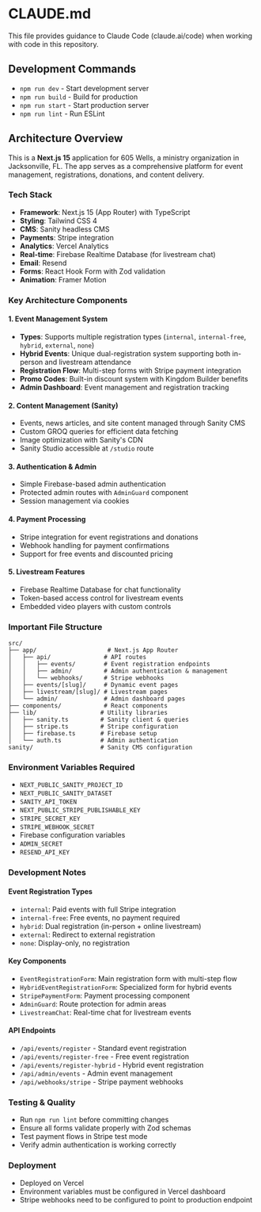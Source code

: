 # CLAUDE.md

This file provides guidance to Claude Code (claude.ai/code) when working with code in this repository.

## Development Commands

- `npm run dev` - Start development server
- `npm run build` - Build for production
- `npm run start` - Start production server
- `npm run lint` - Run ESLint

## Architecture Overview

This is a **Next.js 15** application for 605 Wells, a ministry organization in Jacksonville, FL. The app serves as a comprehensive platform for event management, registrations, donations, and content delivery.

### Tech Stack
- **Framework**: Next.js 15 (App Router) with TypeScript
- **Styling**: Tailwind CSS 4
- **CMS**: Sanity headless CMS
- **Payments**: Stripe integration
- **Analytics**: Vercel Analytics
- **Real-time**: Firebase Realtime Database (for livestream chat)
- **Email**: Resend
- **Forms**: React Hook Form with Zod validation
- **Animation**: Framer Motion

### Key Architecture Components

#### 1. Event Management System
- **Types**: Supports multiple registration types (`internal`, `internal-free`, `hybrid`, `external`, `none`)
- **Hybrid Events**: Unique dual-registration system supporting both in-person and livestream attendance
- **Registration Flow**: Multi-step forms with Stripe payment integration
- **Promo Codes**: Built-in discount system with Kingdom Builder benefits
- **Admin Dashboard**: Event management and registration tracking

#### 2. Content Management (Sanity)
- Events, news articles, and site content managed through Sanity CMS
- Custom GROQ queries for efficient data fetching
- Image optimization with Sanity's CDN
- Sanity Studio accessible at `/studio` route

#### 3. Authentication & Admin
- Simple Firebase-based admin authentication
- Protected admin routes with `AdminGuard` component
- Session management via cookies

#### 4. Payment Processing
- Stripe integration for event registrations and donations
- Webhook handling for payment confirmations
- Support for free events and discounted pricing

#### 5. Livestream Features
- Firebase Realtime Database for chat functionality
- Token-based access control for livestream events
- Embedded video players with custom controls

### Important File Structure

```
src/
├── app/                    # Next.js App Router
│   ├── api/               # API routes
│   │   ├── events/        # Event registration endpoints
│   │   ├── admin/         # Admin authentication & management
│   │   └── webhooks/      # Stripe webhooks
│   ├── events/[slug]/     # Dynamic event pages
│   ├── livestream/[slug]/ # Livestream pages
│   └── admin/             # Admin dashboard pages
├── components/            # React components
├── lib/                  # Utility libraries
│   ├── sanity.ts         # Sanity client & queries
│   ├── stripe.ts         # Stripe configuration
│   ├── firebase.ts       # Firebase setup
│   └── auth.ts           # Admin authentication
sanity/                   # Sanity CMS configuration
```

### Environment Variables Required
- `NEXT_PUBLIC_SANITY_PROJECT_ID`
- `NEXT_PUBLIC_SANITY_DATASET`
- `SANITY_API_TOKEN`
- `NEXT_PUBLIC_STRIPE_PUBLISHABLE_KEY`
- `STRIPE_SECRET_KEY`
- `STRIPE_WEBHOOK_SECRET`
- Firebase configuration variables
- `ADMIN_SECRET`
- `RESEND_API_KEY`

### Development Notes

#### Event Registration Types
- `internal`: Paid events with full Stripe integration
- `internal-free`: Free events, no payment required
- `hybrid`: Dual registration (in-person + online livestream)
- `external`: Redirect to external registration
- `none`: Display-only, no registration

#### Key Components
- `EventRegistrationForm`: Main registration form with multi-step flow
- `HybridEventRegistrationForm`: Specialized form for hybrid events
- `StripePaymentForm`: Payment processing component
- `AdminGuard`: Route protection for admin areas
- `LivestreamChat`: Real-time chat for livestream events

#### API Endpoints
- `/api/events/register` - Standard event registration
- `/api/events/register-free` - Free event registration
- `/api/events/register-hybrid` - Hybrid event registration
- `/api/admin/events` - Admin event management
- `/api/webhooks/stripe` - Stripe payment webhooks

### Testing & Quality
- Run `npm run lint` before committing changes
- Ensure all forms validate properly with Zod schemas
- Test payment flows in Stripe test mode
- Verify admin authentication is working correctly

### Deployment
- Deployed on Vercel
- Environment variables must be configured in Vercel dashboard
- Stripe webhooks need to be configured to point to production endpoint